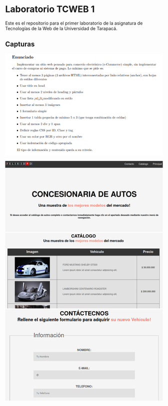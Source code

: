 # Laboratorio TCWEB 1

Este es el repositorio para el primer laboratorio de la asignatura de Tecnologías de la Web de la Universidad de Tarapacá.

## Capturas

![Enunciado](./doc/Enunciado1.png)

![Inicio](./doc/lab1tw_1.png)
![Catalogo](./doc/lab1tw_2.png)
![Contacto](./doc/lab1tw_3.png)
